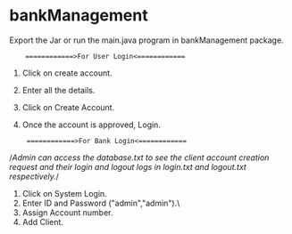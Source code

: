 # bankManagement
Export the Jar or run the main.java program in bankManagement package. 

		============>For User Login<============


1) Click on create account.
2) Enter all the details.
3) Click on Create Account.
4) Once the account is approved, Login.

		





		============>For Bank Login<============


/*Admin can access the database.txt to see the client account creation request 
and their login and logout logs in login.txt and logout.txt respectively.*/

1) Click on System Login.
2) Enter ID and Password ("admin","admin").\
3) Assign Account number.
4) Add Client.
